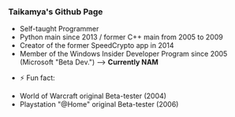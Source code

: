 ### Taikamya's Github Page

* Self-taught Programmer
* Python main since 2013 / former C++ main from 2005 to 2009
* Creator of the former SpeedCrypto app in 2014
* Member of the Windows Insider Developer Program since 2005 (Microsoft "Beta Dev.") --> **Currently NAM**

- ⚡ Fun fact:
* World of Warcraft original Beta-tester (2004)
* Playstation "@Home" original Beta-tester (2006)

<!--
**Taikamya/taikamya** is a ✨ _special_ ✨ repository because its `README.md` (this file) appears on your GitHub profile.

Here are some ideas to get you started:

- 👋 Say hi to... << Taikamya added this!
- 🔭 I’m currently working on ...
- 🌱 I’m currently learning ...
- 👯 I’m looking to collaborate on ...
- 🤔 I’m looking for help with ...
- 💬 Ask me about ...
- 📫 How to reach me: ...
- 😄 Pronouns: ...
- ⚡ Fun fact: ...
-->
